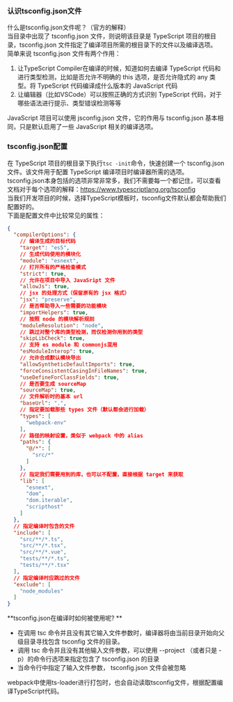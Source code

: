 ### 认识tsconfig.json文件
什么是tsconfig.json文件呢？（官方的解释） <br />当目录中出现了 tsconfig.json 文件，则说明该目录是 TypeScript 项目的根目录，tsconfig.json 文件指定了编译项目所需的根目录下的文件以及编译选项。 <br />简单来说 tsconfig.json 文件有两个作用： 

1. 让TypeScript Compiler在编译的时候，知道如何去编译 TypeScript 代码和进行类型检测，比如是否允许不明确的 this 选项，是否允许隐式的 any 类型。将 TypeScript 代码编译成什么版本的 JavaScript 代码
2. 让编辑器（比如VSCode）可以按照正确的方式识别 TypeScript 代码，对于哪些语法进行提示、类型错误检测等等

JavaScript 项目可以使用 jsconfig.json 文件，它的作用与 tsconfig.json 基本相同，只是默认启用了一些 JavaScript 相关的编译选项。 
### tsconfig.json配置
在 TypeScript 项目的根目录下执行`tsc -init`命令，快速创建一个 tsconfig.json 文件。该文件用于配置 TypeScript 编译项目时编译器所需的选项。<br />tsconfig.json本身包括的选项非常非常多，我们不需要每一个都记住，可以查看文档对于每个选项的解释：[https://www.typescriptlang.org/tsconfig ](https://www.typescriptlang.org/tsconfig )<br />当我们开发项目的时候，选择TypeScript模板时，tsconfig文件默认都会帮助我们配置好的。<br />下面是配置文件中比较常见的属性：
```json
{
  "compilerOptions": {
    // 编译生成的目标代码
    "target": "es5",
    // 生成代码使用的模块化
    "module": "esnext",
    // 打开所有的严格检查模式
    "strict": true,
    // 允许在项目中导入 JavaSript 文件
    "allowJs": true,
    // jsx 的处理方式（保留原有的 jsx 格式）
    "jsx": "preserve",
    // 是否帮助导入一些需要的功能模块
    "importHelpers": true,
    // 按照 node 的模块解析规则
    "moduleResolution": "node",
    // 跳过对整个库的类型检测，而仅检测你用到的类型
    "skipLibCheck": true,
    // 支持 es module 和 commonjs混用
    "esModuleInterop": true,
    // 允许合成默认模块导出
    "allowSyntheticDefaultImports": true,
    "forceConsistentCasingInFileNames": true,
    "useDefineForClassFields": true,
    // 是否要生成 sourceMap
    "sourceMap": true,
    // 文件解析时的基本 url
    "baseUrl": ".",
    // 指定要加载那些 types 文件（默认都会进行加载）
    "types": [
      "webpack-env"
    ],
    // 路径的映射设置，类似于 webpack 中的 alias
    "paths": {
      "@/*": [
        "src/*"
      ]
    },
    // 指定我们需要用到的库，也可以不配置，直接根据 target 来获取
    "lib": [
      "esnext",
      "dom",
      "dom.iterable",
      "scripthost"
    ]
  },
  // 指定编译时包含的文件
  "include": [
    "src/**/*.ts",
    "src/**/*.tsx",
    "src/**/*.vue",
    "tests/**/*.ts",
    "tests/**/*.tsx"
  ],
  // 指定编译时应跳过的文件
  "exclude": [
    "node_modules"
  ]
}

```
**tsconfig.json在编译时如何被使用呢? **

- 在调用 tsc 命令并且没有其它输入文件参数时，编译器将由当前目录开始向父级目录寻找包含 tsconfig 文件的目录。 
- 调用 tsc 命令并且没有其他输入文件参数，可以使用 --project （或者只是 -p）的命令行选项来指定包含了 tsconfig.json 的目录 
- 当命令行中指定了输入文件参数， tsconfig.json 文件会被忽略

webpack中使用ts-loader进行打包时，也会自动读取tsconfig文件，根据配置编译TypeScript代码。 

